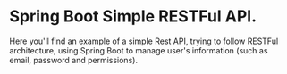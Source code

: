 # Spring Boot Simple RESTFul API.

Here you'll find an example of a simple Rest API, trying to follow RESTFul architecture, using Spring Boot to manage user's information (such as email, password and permissions).
